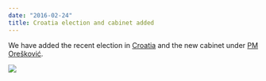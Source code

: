 ```yaml
---
date: "2016-02-24"
title: Croatia election and cabinet added
---
```


We have added the recent election in [Croatia](http://www.parlgov.org/explore/hrv/election/2015-11-08/) and the new cabinet under [PM Orešković](http://www.parlgov.org/explore/hrv/cabinet/2016-01-22/).

![](/images/parliament-sweden.jpg)
